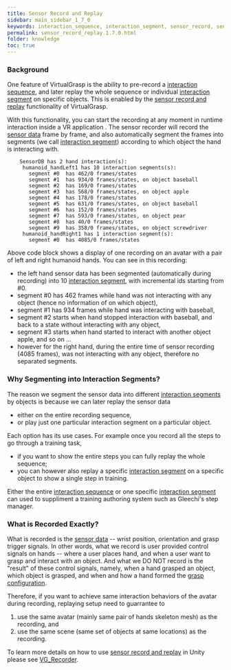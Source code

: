 ```yaml
---
title: Sensor Record and Replay
sidebar: main_sidebar_1_7_0
keywords: interaction_sequence, interaction_segment, sensor_record, sensor_replay, record, replay
permalink: sensor_record_replay.1.7.0.html
folder: knowledge
toc: true
---
```


### Background

One feature of VirtualGrasp is the ability to pre-record a
<a href="#" data-toggle="tooltip" data-original-title="{{site.data.glossary.InteractionSequence}}">interaction sequence</a>,
and later replay the whole sequence or individual <a href="#" data-toggle="tooltip" data-original-title="{{site.data.glossary.InteractionSegment}}">interaction segment</a> on specific objects. 
This is enabled by the <a href="#" data-toggle="tooltip" data-original-title="{{site.data.glossary.SensorRecordAndReplay}}">sensor record and replay</a>
functionality of VirtualGrasp. 

With this functionality, you can start the recording at any moment in runtime interaction inside a VR application . 
The sensor recorder will record the <a href="#" data-toggle="tooltip" data-original-title="{{site.data.glossary.SensorData}}">sensor data</a>
frame by frame, and also automatically segment the frames into segments (we call <a href="#" data-toggle="tooltip" data-original-title="{{site.data.glossary.InteractionSegment}}">interaction segment</a>)
 according to which object the hand is interacting with. 
 
        SensorDB has 2 hand interaction(s):
         humanoid_handLeft1 has 10 interaction segments(s):
           segment #0  has 462/0 frames/states
           segment #1  has 934/0 frames/states, on object baseball
           segment #2  has 169/0 frames/states
           segment #3  has 568/0 frames/states, on object apple
           segment #4  has 178/0 frames/states
           segment #5  has 631/0 frames/states, on object baseball
           segment #6  has 152/0 frames/states
           segment #7  has 593/0 frames/states, on object pear
           segment #8  has 40/0 frames/states
           segment #9  has 358/0 frames/states, on object screwdriver
         humanoid_handRight1 has 1 interaction segment(s):
           segment #0  has 4085/0 frames/states
		   
Above code block shows a display of one recording on an avatar with a pair of left and right humanoid hands. 
You can see in this recording:
* the left hand sensor data has been segmented (automatically during recording) into 10 <a href="#" data-toggle="tooltip" data-original-title="{{site.data.glossary.InteractionSegment}}">interaction segment</a>, 
with incremental ids starting from #0.  
* segment #0 has 462 frames while hand was not interacting with any object (hence no information of on which object),
* segment #1 has 934 frames while hand was interacting with baseball,
* segment #2 starts when hand stopped interaction with baseball, and back to a state without interacting with any object,
* segment #3 starts when hand started to interact with another object apple, and so on ... 
* however for the right hand, during the entire time of sensor recording (4085 frames), was not interacting with any object, therefore no separated segments.

### Why Segmenting into Interaction Segments?

The reason we segment the sensor data into different <a href="#" data-toggle="tooltip" data-original-title="{{site.data.glossary.InteractionSegment}}">interaction segments</a> by objects is because we can later replay the sensor data 
* either on the entire recording sequence, 
* or play just one particular interaction segment on a particular object. 

Each option has its use cases. 
For example once you record all the steps to go through a training task, 
* if you want to show the entire steps you can fully replay the whole sequence;
* you can however also replay a specific <a href="#" data-toggle="tooltip" data-original-title="{{site.data.glossary.InteractionSegment}}">interaction segment</a> on a specific object to show a single step in training.

Either the entire <a href="#" data-toggle="tooltip" data-original-title="{{site.data.glossary.InteractionSequence}}">interaction sequence</a> or one specific <a href="#" data-toggle="tooltip" data-original-title="{{site.data.glossary.InteractionSegment}}">interaction segment</a> can used to suppliment a training authoring system such as Gleechi's step manager.

### What is Recorded Exactly?

What is recorded is the <a href="#" data-toggle="tooltip" data-original-title="{{site.data.glossary.SensorData}}">sensor data</a> -- wrist position, orientation and grasp trigger signals.
In other words, what we record is user provided control signals on hands -- where a user places hand, and when a user want to grasp and interact with an object. 
And what we DO NOT record is the "result" of these control signals, namely, when a hand grasped an object, which object is grasped, and when and how a hand formed the <a href="#" data-toggle="tooltip" data-original-title="{{site.data.glossary.GraspConfiguration}}">grasp configuration</a>.

Therefore, if you want to achieve same interaction behaviors of the avatar during recording, replaying setup need to guarrantee to
1. use the same avatar (mainly same pair of hands skeleton mesh) as the recording, and
2. use the same scene (same set of objects at same locations) as the recording.

To learn more details on how to use <a href="#" data-toggle="tooltip" data-original-title="{{site.data.glossary.SensorRecordAndReplay}}">sensor record and replay</a> 
in Unity please see [VG_Recorder](unity_component_vgrecorder.1.7.0.html).

